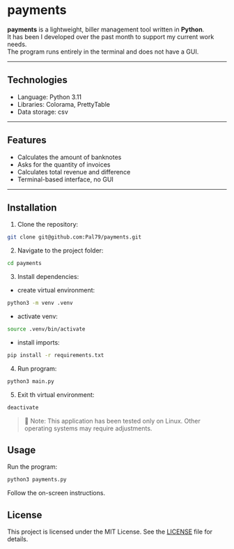 # payments
**payments** is a lightweight, biller management tool written in **Python**.  
It has been I developed over the past month to support my current work needs.  
The program runs entirely in the terminal and does not have a GUI.

---

## Technologies
- Language: Python 3.11
- Libraries: Colorama, PrettyTable
- Data storage: csv

---

## Features
- Calculates the amount of banknotes
- Asks for the quantity of invoices
- Calculates total revenue and difference
- Terminal-based interface, no GUI

---

## Installation
1. Clone the repository:
```bash
git clone git@github.com:Pal79/payments.git
```
2. Navigate to the project folder:
```bash
cd payments
```
3. Install dependencies:
- create virtual environment:
```bash
python3 -m venv .venv
```
- activate venv:
```bash
source .venv/bin/activate
```
- install imports:
```bash
pip install -r requirements.txt
```
4. Run program:
```bash
python3 main.py
```
5. Exit th virtual environment:
```bash
deactivate
```
> :memo: Note: This application has been tested only on Linux. Other operating systems may require adjustments.
## Usage
Run the program:
```bash
python3 payments.py
```
Follow the on-screen instructions.
## License
This project is licensed under the MIT License. See the [LICENSE](LICENSE) file for details.


